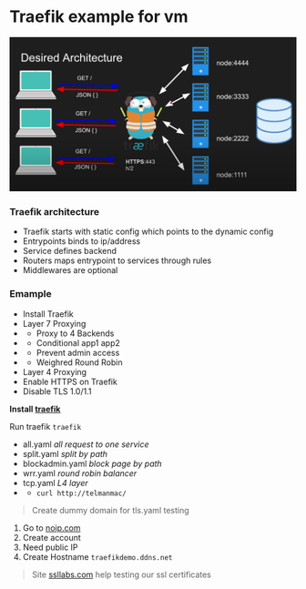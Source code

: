# Traefik example for vm

![level](./images/desiredArchitecture.png)

### Traefik architecture

- Traefik starts with static config which points to the dynamic config
- Entrypoints binds to ip/address
- Service defines backend
- Routers maps entrypoint to services through rules
- Middlewares are optional

### Emample
- Install Traefik
- Layer 7 Proxying
- - Proxy to 4 Backends
- - Conditional app1 app2
- - Prevent admin access
- - Weighred Round Robin
- Layer 4 Proxying 
- Enable HTTPS on Traefik
- Disable TLS 1.0/1.1

**Install [traefik](https://doc.traefik.io/traefik/getting-started/install-traefik/)**

Run traefik `traefik`

- all.yaml _all request to one service_
- split.yaml _split by path_
- blockadmin.yaml _block page by path_
- wrr.yaml _round robin balancer_
- tcp.yaml _L4 layer_
- - `curl http://telmanmac/`

> Create dummy domain for tls.yaml testing

1. Go to [noip.com](https://www.noip.com/)
2. Create account
3. Need public IP
4. Create Hostname `traefikdemo.ddns.net`

> Site [ssllabs.com](https://www.ssllabs.com/ssltest) help testing our ssl certificates

